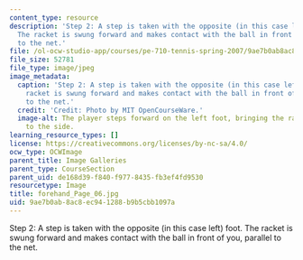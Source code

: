 ```yaml
---
content_type: resource
description: 'Step 2: A step is taken with the opposite (in this case left) foot.
  The racket is swung forward and makes contact with the ball in front of you, parallel
  to the net.'
file: /ol-ocw-studio-app/courses/pe-710-tennis-spring-2007/9ae7b0ab8ac8ec941288b9b5cbb1097a_forehand_Page_06.jpg
file_size: 52781
file_type: image/jpeg
image_metadata:
  caption: 'Step 2: A step is taken with the opposite (in this case left) foot. The
    racket is swung forward and makes contact with the ball in front of you, parallel
    to the net.'
  credit: 'Credit: Photo by MIT OpenCourseWare.'
  image-alt: The player steps forward on the left foot, bringing the racket around
    to the side.
learning_resource_types: []
license: https://creativecommons.org/licenses/by-nc-sa/4.0/
ocw_type: OCWImage
parent_title: Image Galleries
parent_type: CourseSection
parent_uid: de168d39-f840-f977-8435-fb3ef4fd9530
resourcetype: Image
title: forehand_Page_06.jpg
uid: 9ae7b0ab-8ac8-ec94-1288-b9b5cbb1097a
---
```

Step 2: A step is taken with the opposite (in this case left) foot. The racket is swung forward and makes contact with the ball in front of you, parallel to the net.